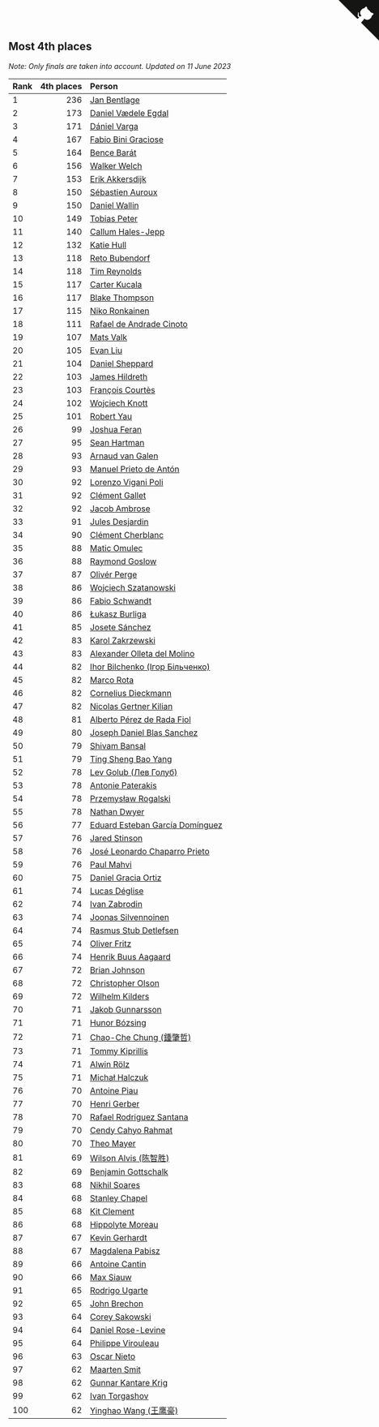 ## Most 4th places

*Note: Only finals are taken into account.*
*Updated on 11 June 2023*

| Rank | 4th places | Person |
| :--- | ---: | :--- |
| 1 | 236 | [Jan Bentlage](https://www.worldcubeassociation.org/persons/2010BENT01) |
| 2 | 173 | [Daniel Vædele Egdal](https://www.worldcubeassociation.org/persons/2013EGDA01) |
| 3 | 171 | [Dániel Varga](https://www.worldcubeassociation.org/persons/2008VARG01) |
| 4 | 167 | [Fabio Bini Graciose](https://www.worldcubeassociation.org/persons/2010GRAC02) |
| 5 | 164 | [Bence Barát](https://www.worldcubeassociation.org/persons/2008BARA01) |
| 6 | 156 | [Walker Welch](https://www.worldcubeassociation.org/persons/2011WELC01) |
| 7 | 153 | [Erik Akkersdijk](https://www.worldcubeassociation.org/persons/2005AKKE01) |
| 8 | 150 | [Sébastien Auroux](https://www.worldcubeassociation.org/persons/2008AURO01) |
| 9 | 150 | [Daniel Wallin](https://www.worldcubeassociation.org/persons/2013WALL03) |
| 10 | 149 | [Tobias Peter](https://www.worldcubeassociation.org/persons/2014PETE03) |
| 11 | 140 | [Callum Hales-Jepp](https://www.worldcubeassociation.org/persons/2012HALE01) |
| 12 | 132 | [Katie Hull](https://www.worldcubeassociation.org/persons/2010HULL01) |
| 13 | 118 | [Reto Bubendorf](https://www.worldcubeassociation.org/persons/2012BUBE01) |
| 14 | 118 | [Tim Reynolds](https://www.worldcubeassociation.org/persons/2005REYN01) |
| 15 | 117 | [Carter Kucala](https://www.worldcubeassociation.org/persons/2015KUCA01) |
| 16 | 117 | [Blake Thompson](https://www.worldcubeassociation.org/persons/2010THOM03) |
| 17 | 115 | [Niko Ronkainen](https://www.worldcubeassociation.org/persons/2010RONK01) |
| 18 | 111 | [Rafael de Andrade Cinoto](https://www.worldcubeassociation.org/persons/2007CINO01) |
| 19 | 107 | [Mats Valk](https://www.worldcubeassociation.org/persons/2007VALK01) |
| 20 | 105 | [Evan Liu](https://www.worldcubeassociation.org/persons/2009LIUE01) |
| 21 | 104 | [Daniel Sheppard](https://www.worldcubeassociation.org/persons/2009SHEP01) |
| 22 | 103 | [James Hildreth](https://www.worldcubeassociation.org/persons/2009HILD01) |
| 23 | 103 | [François Courtès](https://www.worldcubeassociation.org/persons/2008COUR01) |
| 24 | 102 | [Wojciech Knott](https://www.worldcubeassociation.org/persons/2011KNOT01) |
| 25 | 101 | [Robert Yau](https://www.worldcubeassociation.org/persons/2009YAUR01) |
| 26 | 99 | [Joshua Feran](https://www.worldcubeassociation.org/persons/2011FERA01) |
| 27 | 95 | [Sean Hartman](https://www.worldcubeassociation.org/persons/2016HART02) |
| 28 | 93 | [Arnaud van Galen](https://www.worldcubeassociation.org/persons/2006GALE01) |
| 29 | 93 | [Manuel Prieto de Antón](https://www.worldcubeassociation.org/persons/2015ANTO04) |
| 30 | 92 | [Lorenzo Vigani Poli](https://www.worldcubeassociation.org/persons/2007POLI01) |
| 31 | 92 | [Clément Gallet](https://www.worldcubeassociation.org/persons/2004GALL02) |
| 32 | 92 | [Jacob Ambrose](https://www.worldcubeassociation.org/persons/2010AMBR01) |
| 33 | 91 | [Jules Desjardin](https://www.worldcubeassociation.org/persons/2010DESJ01) |
| 34 | 90 | [Clément Cherblanc](https://www.worldcubeassociation.org/persons/2014CHER05) |
| 35 | 88 | [Matic Omulec](https://www.worldcubeassociation.org/persons/2010OMUL02) |
| 36 | 88 | [Raymond Goslow](https://www.worldcubeassociation.org/persons/2014GOSL01) |
| 37 | 87 | [Olivér Perge](https://www.worldcubeassociation.org/persons/2007PERG01) |
| 38 | 86 | [Wojciech Szatanowski](https://www.worldcubeassociation.org/persons/2011SZAT01) |
| 39 | 86 | [Fabio Schwandt](https://www.worldcubeassociation.org/persons/2014SCHW02) |
| 40 | 86 | [Łukasz Burliga](https://www.worldcubeassociation.org/persons/2013BURL01) |
| 41 | 85 | [Josete Sánchez](https://www.worldcubeassociation.org/persons/2015SANC18) |
| 42 | 83 | [Karol Zakrzewski](https://www.worldcubeassociation.org/persons/2014ZAKR01) |
| 43 | 83 | [Alexander Olleta del Molino](https://www.worldcubeassociation.org/persons/2008OLLE01) |
| 44 | 82 | [Ihor Bilchenko (Ігор Більченко)](https://www.worldcubeassociation.org/persons/2011BILC01) |
| 45 | 82 | [Marco Rota](https://www.worldcubeassociation.org/persons/2009ROTA01) |
| 46 | 82 | [Cornelius Dieckmann](https://www.worldcubeassociation.org/persons/2009DIEC01) |
| 47 | 82 | [Nicolas Gertner Kilian](https://www.worldcubeassociation.org/persons/2013GERT01) |
| 48 | 81 | [Alberto Pérez de Rada Fiol](https://www.worldcubeassociation.org/persons/2011FIOL01) |
| 49 | 80 | [Joseph Daniel Blas Sanchez](https://www.worldcubeassociation.org/persons/2016SANC08) |
| 50 | 79 | [Shivam Bansal](https://www.worldcubeassociation.org/persons/2011BANS02) |
| 51 | 79 | [Ting Sheng Bao Yang](https://www.worldcubeassociation.org/persons/2008BAOY01) |
| 52 | 78 | [Lev Golub (Лев Голуб)](https://www.worldcubeassociation.org/persons/2014HOLU01) |
| 53 | 78 | [Antonie Paterakis](https://www.worldcubeassociation.org/persons/2012PATE01) |
| 54 | 78 | [Przemysław Rogalski](https://www.worldcubeassociation.org/persons/2013ROGA02) |
| 55 | 78 | [Nathan Dwyer](https://www.worldcubeassociation.org/persons/2011DWYE02) |
| 56 | 77 | [Eduard Esteban García Domínguez](https://www.worldcubeassociation.org/persons/2011EDUA01) |
| 57 | 76 | [Jared Stinson](https://www.worldcubeassociation.org/persons/2014STIN01) |
| 58 | 76 | [José Leonardo Chaparro Prieto](https://www.worldcubeassociation.org/persons/2011CHAP01) |
| 59 | 76 | [Paul Mahvi](https://www.worldcubeassociation.org/persons/2012MAHV01) |
| 60 | 75 | [Daniel Gracia Ortiz](https://www.worldcubeassociation.org/persons/2009ORTI01) |
| 61 | 74 | [Lucas Déglise](https://www.worldcubeassociation.org/persons/2015DEGL01) |
| 62 | 74 | [Ivan Zabrodin](https://www.worldcubeassociation.org/persons/2012ZABR01) |
| 63 | 74 | [Joonas Silvennoinen](https://www.worldcubeassociation.org/persons/2016SILV07) |
| 64 | 74 | [Rasmus Stub Detlefsen](https://www.worldcubeassociation.org/persons/2014DETL01) |
| 65 | 74 | [Oliver Fritz](https://www.worldcubeassociation.org/persons/2014FRIT02) |
| 66 | 74 | [Henrik Buus Aagaard](https://www.worldcubeassociation.org/persons/2006BUUS01) |
| 67 | 72 | [Brian Johnson](https://www.worldcubeassociation.org/persons/2013JOHN10) |
| 68 | 72 | [Christopher Olson](https://www.worldcubeassociation.org/persons/2009OLSO01) |
| 69 | 72 | [Wilhelm Kilders](https://www.worldcubeassociation.org/persons/2010KILD02) |
| 70 | 71 | [Jakob Gunnarsson](https://www.worldcubeassociation.org/persons/2015GUNN01) |
| 71 | 71 | [Hunor Bózsing](https://www.worldcubeassociation.org/persons/2009BOZS01) |
| 72 | 71 | [Chao-Che Chung (鍾肇哲)](https://www.worldcubeassociation.org/persons/2012CHON03) |
| 73 | 71 | [Tommy Kiprillis](https://www.worldcubeassociation.org/persons/2014KIPR01) |
| 74 | 71 | [Alwin Rölz](https://www.worldcubeassociation.org/persons/2016ROLZ01) |
| 75 | 71 | [Michał Halczuk](https://www.worldcubeassociation.org/persons/2006HALC01) |
| 76 | 70 | [Antoine Piau](https://www.worldcubeassociation.org/persons/2008PIAU01) |
| 77 | 70 | [Henri Gerber](https://www.worldcubeassociation.org/persons/2014GERB01) |
| 78 | 70 | [Rafael Rodriguez Santana](https://www.worldcubeassociation.org/persons/2012SANT12) |
| 79 | 70 | [Cendy Cahyo Rahmat](https://www.worldcubeassociation.org/persons/2010RAHM02) |
| 80 | 70 | [Theo Mayer](https://www.worldcubeassociation.org/persons/2012MAYE01) |
| 81 | 69 | [Wilson Alvis (陈智胜)](https://www.worldcubeassociation.org/persons/2011ALVI01) |
| 82 | 69 | [Benjamin Gottschalk](https://www.worldcubeassociation.org/persons/2016GOTT01) |
| 83 | 68 | [Nikhil Soares](https://www.worldcubeassociation.org/persons/2015SOAR01) |
| 84 | 68 | [Stanley Chapel](https://www.worldcubeassociation.org/persons/2016CHAP04) |
| 85 | 68 | [Kit Clement](https://www.worldcubeassociation.org/persons/2008CLEM01) |
| 86 | 68 | [Hippolyte Moreau](https://www.worldcubeassociation.org/persons/2008MORE02) |
| 87 | 67 | [Kevin Gerhardt](https://www.worldcubeassociation.org/persons/2013GERH01) |
| 88 | 67 | [Magdalena Pabisz](https://www.worldcubeassociation.org/persons/2017PABI01) |
| 89 | 66 | [Antoine Cantin](https://www.worldcubeassociation.org/persons/2010CANT02) |
| 90 | 66 | [Max Siauw](https://www.worldcubeassociation.org/persons/2017SIAU02) |
| 91 | 65 | [Rodrigo Ugarte](https://www.worldcubeassociation.org/persons/2015UGAR01) |
| 92 | 65 | [John Brechon](https://www.worldcubeassociation.org/persons/2010BREC01) |
| 93 | 64 | [Corey Sakowski](https://www.worldcubeassociation.org/persons/2011SAKO01) |
| 94 | 64 | [Daniel Rose-Levine](https://www.worldcubeassociation.org/persons/2015ROSE01) |
| 95 | 64 | [Philippe Virouleau](https://www.worldcubeassociation.org/persons/2008VIRO01) |
| 96 | 63 | [Oscar Nieto](https://www.worldcubeassociation.org/persons/2014NIET03) |
| 97 | 62 | [Maarten Smit](https://www.worldcubeassociation.org/persons/2008SMIT04) |
| 98 | 62 | [Gunnar Kantare Krig](https://www.worldcubeassociation.org/persons/2004KRIG01) |
| 99 | 62 | [Ivan Torgashov](https://www.worldcubeassociation.org/persons/2011TORG01) |
| 100 | 62 | [Yinghao Wang (王鹰豪)](https://www.worldcubeassociation.org/persons/2010WANG07) |


<a href="https://github.com/JustinTimeCuber/wca_statistics" class="github-corner" aria-label="View source on Github"><svg width="80" height="80" viewBox="0 0 250 250" style="fill:#151513; color:#fff; position: absolute; top: 0; border: 0; right: 0;" aria-hidden="true"><path d="M0,0 L115,115 L130,115 L142,142 L250,250 L250,0 Z"></path><path d="M128.3,109.0 C113.8,99.7 119.0,89.6 119.0,89.6 C122.0,82.7 120.5,78.6 120.5,78.6 C119.2,72.0 123.4,76.3 123.4,76.3 C127.3,80.9 125.5,87.3 125.5,87.3 C122.9,97.6 130.6,101.9 134.4,103.2" fill="currentColor" style="transform-origin: 130px 106px;" class="octo-arm"></path><path d="M115.0,115.0 C114.9,115.1 118.7,116.5 119.8,115.4 L133.7,101.6 C136.9,99.2 139.9,98.4 142.2,98.6 C133.8,88.0 127.5,74.4 143.8,58.0 C148.5,53.4 154.0,51.2 159.7,51.0 C160.3,49.4 163.2,43.6 171.4,40.1 C171.4,40.1 176.1,42.5 178.8,56.2 C183.1,58.6 187.2,61.8 190.9,65.4 C194.5,69.0 197.7,73.2 200.1,77.6 C213.8,80.2 216.3,84.9 216.3,84.9 C212.7,93.1 206.9,96.0 205.4,96.6 C205.1,102.4 203.0,107.8 198.3,112.5 C181.9,128.9 168.3,122.5 157.7,114.1 C157.9,116.9 156.7,120.9 152.7,124.9 L141.0,136.5 C139.8,137.7 141.6,141.9 141.8,141.8 Z" fill="currentColor" class="octo-body"></path></svg></a><style>.github-corner:hover .octo-arm{animation:octocat-wave 560ms ease-in-out}@keyframes octocat-wave{0%,100%{transform:rotate(0)}20%,60%{transform:rotate(-25deg)}40%,80%{transform:rotate(10deg)}}@media (max-width:500px){.github-corner:hover .octo-arm{animation:none}.github-corner .octo-arm{animation:octocat-wave 560ms ease-in-out}}</style>
